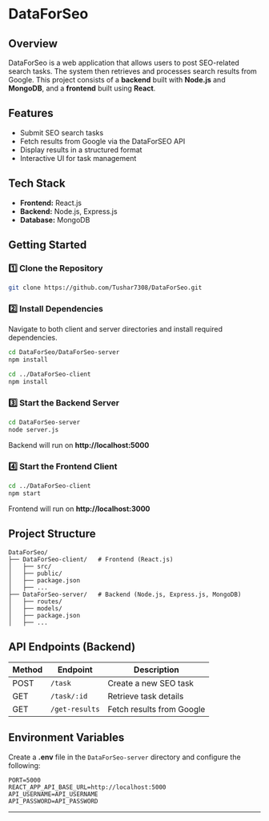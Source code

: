 # DataForSeo

## Overview
DataForSeo is a web application that allows users to post SEO-related search tasks. The system then retrieves and processes search results from Google. This project consists of a **backend** built with **Node.js** and **MongoDB**, and a **frontend** built using **React**.

## Features
- Submit SEO search tasks
- Fetch results from Google via the DataForSEO API
- Display results in a structured format
- Interactive UI for task management

## Tech Stack
- **Frontend:** React.js
- **Backend:** Node.js, Express.js
- **Database:** MongoDB

## Getting Started
### 1️⃣ Clone the Repository
```bash
git clone https://github.com/Tushar7308/DataForSeo.git
```

### 2️⃣ Install Dependencies
Navigate to both client and server directories and install required dependencies.
```bash
cd DataForSeo/DataForSeo-server
npm install

cd ../DataForSeo-client
npm install
```

### 3️⃣ Start the Backend Server
```bash
cd DataForSeo-server
node server.js
```
Backend will run on **http://localhost:5000**

### 4️⃣ Start the Frontend Client
```bash
cd ../DataForSeo-client
npm start
```
Frontend will run on **http://localhost:3000**

## Project Structure
```
DataForSeo/
├── DataForSeo-client/   # Frontend (React.js)
│   ├── src/
│   ├── public/
│   ├── package.json
│   ├── ...
├── DataForSeo-server/   # Backend (Node.js, Express.js, MongoDB)
│   ├── routes/
│   ├── models/
│   ├── package.json
│   ├── ...
```

## API Endpoints (Backend)
| Method | Endpoint        | Description |
|--------|----------------|-------------|
| POST   | `/task`        | Create a new SEO task |
| GET    | `/task/:id`    | Retrieve task details |
| GET    | `/get-results` | Fetch results from Google |

## Environment Variables
Create a **.env** file in the `DataForSeo-server` directory and configure the following:
```
PORT=5000
REACT_APP_API_BASE_URL=http://localhost:5000
API_USERNAME=API_USERNAME
API_PASSWORD=API_PASSWORD

```

---
